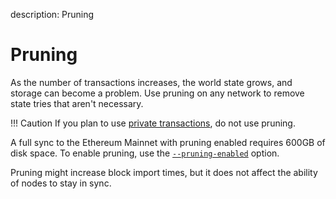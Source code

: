 description: Pruning
<!--- END of page meta data -->

# Pruning

As the number of transactions increases, the world state grows, and storage can become a problem. Use pruning on any network to remove state tries that aren't necessary.

!!! Caution
    If you plan to use [private transactions](Privacy/Privacy-Overview.md), do not use pruning.

A full sync to the Ethereum Mainnet with pruning enabled requires 600GB of disk space. To enable pruning, use the [`--pruning-enabled`](../Reference/CLI/CLI-Syntax.md#pruning-enabled) option.

Pruning might increase block import times, but it does not affect the ability of nodes to stay in sync.